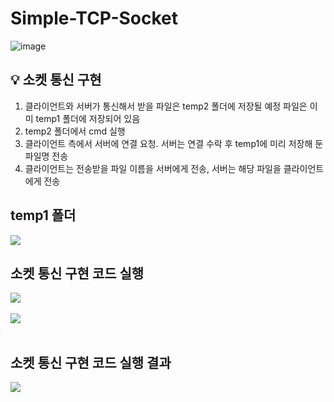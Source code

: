 # Simple-TCP-Socket

![image](https://github.com/user-attachments/assets/67ce0347-1a9e-4cb6-9d6a-44788d2ca1d1)

<aside>
<h2>💡  소켓 통신 구현</h2>

1. 클라이언트와 서버가 통신해서 받을 파일은 temp2 폴더에 저장될 예정 파일은 이미 temp1 폴더에 저장되어 있음
2. temp2 폴더에서 cmd 실행
3. 클라이언트 측에서 서버에 연결 요청. 서버는 연결 수락 후 temp1에 미리 저장해 둔 파일명 전송
4. 클라이언트는 전송받을 파일 이름을 서버에게 전송, 서버는 해당 파일을 클라이언트에게 전송
</aside>

<h2>temp1 폴더</h2>
<img src="https://github.com/user-attachments/assets/b773e938-b0e7-4a4a-b8cd-8728355fb992">
<br/>

<h2>소켓 통신 구현 코드 실행</h2>
<img src="https://github.com/user-attachments/assets/c192e4be-0d6e-4111-ae36-f33127cc9a03">
<br/>
<br/>
<img src="https://github.com/user-attachments/assets/8cc42113-5b7b-4354-b69f-e11e26c53ef9">
<br/>
<br/>

<h2>소켓 통신 구현 코드 실행 결과</h2>
<img src="https://github.com/user-attachments/assets/0665e6e7-01d8-4da9-8d17-b9efe5b2fe1a">

